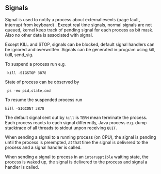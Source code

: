 ## Signals

Signal is used to notify a process about external events (page fault, interrupt from keyboard) . Except real time signals, normal signals are not queued, kernel keep track of pending  signal for each process as bit mask. Also no other data is associated with signal.

Except KILL and STOP, signals can be blocked, default signal handlers can be ignored and overwritten. Signals can be generated in program using kill, tkill, send_sig.

To suspend a process run e.g.

     kill -SIGSTOP 3878

State of process can be observed by

     ps -eo pid,state,cmd
     
To resume the suspended process run

    kill -SIGCONT 3878

The default signal sent out by `kill` is `TERM` mean terminate the process. Each process reacts to each signal differently, Java process e.g. dump stacktrace of all threads to stdout unpon receiving `QUIT`.  

When sending a signal to a running process (on CPU), the signal is pending until the process is preempted, at that time the signal is delivered to the process and a signal handler is called.

When sending a signal to process in an `interupptible` waiting state, the process is waked up, the signal is delivered to the process and signal a handler is called.
